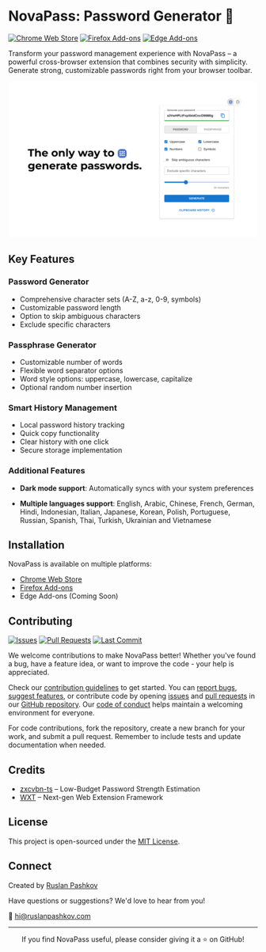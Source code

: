 # NovaPass: Password Generator 🔐

[![Chrome Web Store](https://img.shields.io/badge/Chrome-Available-green)](https://chrome.google.com/webstore/detail/jpooemhlkehmepkbcbjflhpnjgilellm)
[![Firefox Add-ons](https://img.shields.io/badge/Firefox-Available-green)](https://addons.mozilla.org/en-US/firefox/addon/novapass)
[![Edge Add-ons](https://img.shields.io/badge/Edge-Coming%20Soon-yellow)]()

Transform your password management experience with NovaPass – a powerful cross-browser extension that combines security with simplicity. Generate strong, customizable passwords right from your browser toolbar.

![NovaPass Interface](assets/novapass.png)

## Key Features

### Password Generator

- Comprehensive character sets (A-Z, a-z, 0-9, symbols)
- Customizable password length
- Option to skip ambiguous characters
- Exclude specific characters

### Passphrase Generator

- Customizable number of words
- Flexible word separator options
- Word style options: uppercase, lowercase, capitalize
- Optional random number insertion

### Smart History Management

- Local password history tracking
- Quick copy functionality
- Clear history with one click
- Secure storage implementation

### Additional Features

- **Dark mode support**: Automatically syncs with your system preferences

- **Multiple languages support**: English, Arabic, Chinese, French, German, Hindi, Indonesian, Italian, Japanese, Korean, Polish, Portuguese, Russian, Spanish, Thai, Turkish, Ukrainian and Vietnamese

## Installation

NovaPass is available on multiple platforms:

- [Chrome Web Store](https://chrome.google.com/webstore/detail/jpooemhlkehmepkbcbjflhpnjgilellm)
- [Firefox Add-ons](https://addons.mozilla.org/en-US/firefox/addon/novapass)
- Edge Add-ons (Coming Soon)

## Contributing

[![Issues](https://img.shields.io/github/issues/ruslanpashkov/novapass.svg)](https://github.com/ruslanpashkov/novapass/issues)
[![Pull Requests](https://img.shields.io/github/issues-pr/ruslanpashkov/novapass.svg)](https://github.com/ruslanpashkov/novapass/pulls)
[![Last Commit](https://img.shields.io/github/last-commit/ruslanpashkov/novapass)](https://github.com/ruslanpashkov/novapass/commit/HEAD)

We welcome contributions to make NovaPass better! Whether you've found a bug, have a feature idea, or want to improve the code - your help is appreciated.

Check our [contribution guidelines](CONTRIBUTING.md) to get started. You can [report bugs](https://github.com/ruslanpashkov/novapass/issues/new?template=bug_report.md), [suggest features](https://github.com/ruslanpashkov/novapass/issues/new?template=feature_request.md), or contribute code by opening [issues](https://github.com/ruslanpashkov/novapass/issues) and [pull requests](https://github.com/ruslanpashkov/novapass/pulls) in our [GitHub repository](https://github.com/ruslanpashkov/novapass). Our [code of conduct](CODE_OF_CONDUCT.md) helps maintain a welcoming environment for everyone.

For code contributions, fork the repository, create a new branch for your work, and submit a pull request. Remember to include tests and update documentation when needed.

## Credits

- [zxcvbn-ts](https://github.com/zxcvbn-ts/zxcvbn) – Low-Budget Password Strength Estimation
- [WXT](https://wxt.dev) – Next-gen Web Extension Framework

## License

This project is open-sourced under the [MIT License](LICENSE).

## Connect

Created by [Ruslan Pashkov](https://github.com/ruslanpashkov)

Have questions or suggestions? We'd love to hear from you!

📧 hi@ruslanpashkov.com

---

<div align="center">
If you find NovaPass useful, please consider giving it a ⭐️ on GitHub!
</div>
